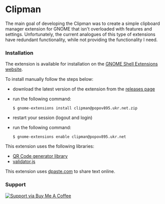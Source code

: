# Clipman

The main goal of developing the Clipman was to create a simple clipboard manager extension for GNOME that isn't overloaded with features and settings. Unfortunately, the current analogues of this type of extensions have redundant functionality, while not providing the functionality I need.

### Installation

The extension is available for installation on the [GNOME Shell Extensions website](https://extensions.gnome.org/extension/4958/clipman/).

To install manually follow the steps below:

- download the latest version of the extension from the [releases page](https://github.com/popov895/Clipman/releases)
- run the following command:

   `$ gnome-extensions install clipman@popov895.ukr.net.zip`

- restart your session (logout and login)
- run the following command:

   `$ gnome-extensions enable clipman@popov895.ukr.net`

This extension uses the following libraries:

- [QR Code generator library](https://github.com/nayuki/QR-Code-generator)
- [validator.js](https://github.com/validatorjs/validator.js/)

This extension uses [dpaste.com](https://dpaste.com) to share text online.

### Support

[![Support via Buy Me A Coffee](https://www.buymeacoffee.com/assets/img/guidelines/download-assets-sm-1.svg)](https://www.buymeacoffee.com/popov895a)
